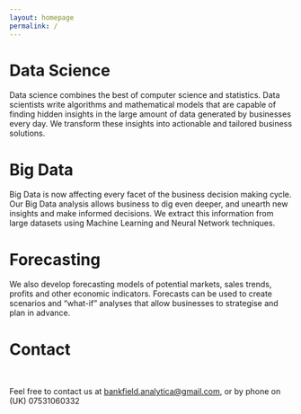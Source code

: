 ```yaml
---
layout: homepage
permalink: /
---
```

    
<div id="main" role="main">
  <div class="wrap">
    <div class="page-title">
            <h1></h1>
    </div>

<div class="archive-wrap">
<div class="page-content">
<div class="tiles">

<div class="tile">
  <h1>Data Science</h1>
  <p>Data science combines the best of computer science and statistics. Data scientists write algorithms and mathematical models that are capable of finding hidden insights in the large amount of data generated by businesses every day. We transform these insights into actionable and tailored business solutions.</p>
</div><!-- /.tile -->

<div class="tile">
  <h1>Big Data</h1>
  <p>Big Data is now affecting every facet of the business decision making cycle. Our Big Data analysis allows business to dig even deeper, and unearth new insights and make informed decisions. We extract this information from large datasets using Machine Learning and Neural Network techniques.</p>
</div><!-- /.tile -->

<div class="tile">
  <h1>Forecasting</h1>
  <p>We also develop forecasting models of potential markets, sales trends, profits and other economic indicators. Forecasts can be used to create scenarios and “what-if” analyses that allow businesses to strategise and plan in advance.</p>
</div><!-- /.tile -->

<div class="tile">
  <h1>Contact</h1>
  <p>Feel free to contact us at <a href="mailto:bankfield.analytica@gmail.com">bankfield.analytica@gmail.com</a>, or by phone on (UK) 07531060332</p>
</div><!-- /.tile -->

</div><!-- /.tiles -->
</div><!-- /.page-content -->
</div><!-- /.archive-wrap -->

</div><!-- /.wrap -->
</div><!-- /#main -->
